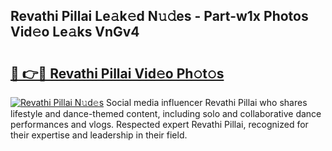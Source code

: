 ## Revathi Pillai Le𝚊k𝚎d N𝚞𝚍es - Part-w1x Photos Vid𝚎o Le𝚊ks VnGv4

# <h2><a href="http://fbd4mna.evod.top/?m=Revathi+Pillai">🔗 👉🔴 Revathi Pillai Vid𝚎o Ph𝚘t𝚘s</a></h2>

[![Revathi Pillai N𝚞d𝚎s](https://i.imgur.com/8V9OHl7.gif)](http://fbd4mna.evod.top/?m=Revathi+Pillai)
Social media influencer Revathi Pillai who shares lifestyle and dance-themed content, including solo and collaborative dance performances and vlogs. Respected expert Revathi Pillai, recognized for their expertise and leadership in their field. 
